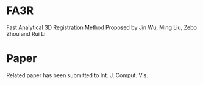 # FA3R
Fast Analytical 3D Registration Method Proposed by Jin Wu, Ming Liu, Zebo Zhou and Rui Li

# Paper

Related paper has been submitted to Int. J. Comput. Vis.
